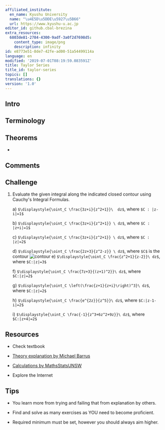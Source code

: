 ```yaml
---
affiliated_institute:
  en_name: Kyushu University
  name: "\u4E5D\u5DDE\u5927\u5B66"
  url: https://www.kyushu-u.ac.jp
editor_id: github.cbal-brezina
extra_resources:
  6803de81-2784-4300-9adf-3a0f2d7698d5:
    content_type: image/png
    description: infinity
id: e8773e51-8de7-42fe-ad00-51a54499114a
language: en
modified: '2019-07-01T08:19:59.083591Z'
title: Taylor Series
title_id: taylor-series
topics: []
translations: {}
version: '1.0'
---
```


## Intro



## Terminology





## Theorems

- 





## Comments




## Challenge

1. Evaluate the given integral along the indicated closed contour using Cauchy's Integral Formulas.

   a)  `$\displaystyle{\oint_C \frac{3z+i}{z^2+1}}\  dz$`, where `$C : |z-i|=1$`
   
   b) `$\displaystyle{\oint_C \frac{3z+i}{z^2+1}} \ dz$`, where `$C : |z+i|=1$`
   
   c) `$\displaystyle{\oint_C \frac{3z+i}{z^2+1}} \ dz$`, where `$C : |z|=2$`
   
   d) `$\displaystyle{\oint_C \frac{2z+3}{z^2-z}} \ dz$`, where `$C$` is the contour
    ![contour](https://challenge-hub.com/api/v0/teachers/github.cbal-brezina/resources/public/6803de81-2784-4300-9adf-3a0f2d7698d5.png/6803de81-2784-4300-9adf-3a0f2d7698d5.png)
   e) `$\displaystyle{\oint_C \frac{z^2+1}{z-2}}\ dz$`, where `$C:|z|=3$`
   
   f) `$\displaystyle{\oint_C \frac{7z+3}{(z+1)^2}}\ dz$`, where `$C:|z|=2$`
   
   g) `$\displaystyle{\oint_C \left(\frac{z+1}{z+i}\right)^3}\ dz$`, where `$C:|z|=2$`
   
   h) `$\displaystyle{\oint_C \frac{e^{2z}}{z^5}}\ dz$`, where `$C:|z-1-i|=2$`
   
   i) `$\displaystyle{\oint_C \frac{-1}{z^3+6z^2+9z}}\ dz$`, where `$C:|z+4|=2$`



## Resources

- Check textbook

- [Theory explanation by Michael Barrus](https://youtu.be/gT9pK5OkM9Q)

- [Calculations by MathsStatsUNSW](https://youtu.be/WJOf4PfoHow)

- Explore the Internet

## Tips


- You learn more from trying and failing that from  explanation by others.

- Find and solve as many exercises as YOU need to become proficient.

- Required minimum must be set, however you should always aim higher.

